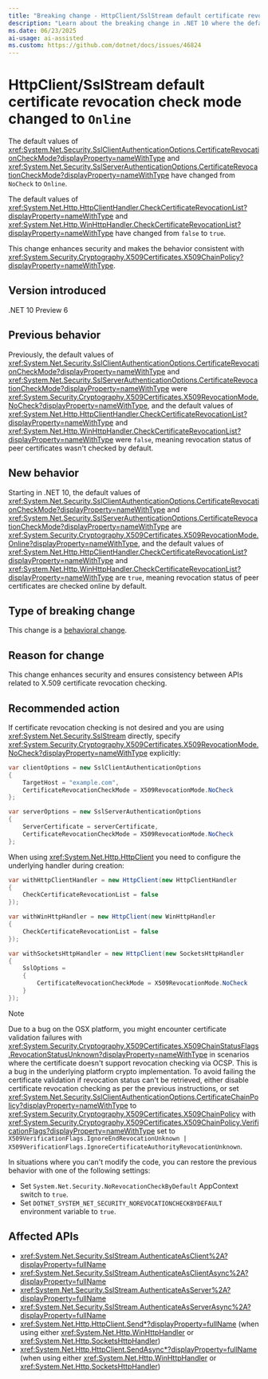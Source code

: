 ```yaml
---
title: "Breaking change - HttpClient/SslStream default certificate revocation check mode changed to Online"
description: "Learn about the breaking change in .NET 10 where the default certificate revocation check mode changed from 'NoCheck' to 'Online'."
ms.date: 06/23/2025
ai-usage: ai-assisted
ms.custom: https://github.com/dotnet/docs/issues/46824
---
```


# HttpClient/SslStream default certificate revocation check mode changed to `Online`

The default values of <xref:System.Net.Security.SslClientAuthenticationOptions.CertificateRevocationCheckMode?displayProperty=nameWithType> and <xref:System.Net.Security.SslServerAuthenticationOptions.CertificateRevocationCheckMode?displayProperty=nameWithType> have changed from `NoCheck` to `Online`.

The default values of <xref:System.Net.Http.HttpClientHandler.CheckCertificateRevocationList?displayProperty=nameWithType> and <xref:System.Net.Http.WinHttpHandler.CheckCertificateRevocationList?displayProperty=nameWithType> have changed from `false` to `true`.

This change enhances security and makes the behavior consistent with <xref:System.Security.Cryptography.X509Certificates.X509ChainPolicy?displayProperty=nameWithType>.

## Version introduced

.NET 10 Preview 6

## Previous behavior

Previously, the default values of <xref:System.Net.Security.SslClientAuthenticationOptions.CertificateRevocationCheckMode?displayProperty=nameWithType> and <xref:System.Net.Security.SslServerAuthenticationOptions.CertificateRevocationCheckMode?displayProperty=nameWithType> were <xref:System.Security.Cryptography.X509Certificates.X509RevocationMode.NoCheck?displayProperty=nameWithType>, and the default values of <xref:System.Net.Http.HttpClientHandler.CheckCertificateRevocationList?displayProperty=nameWithType> and <xref:System.Net.Http.WinHttpHandler.CheckCertificateRevocationList?displayProperty=nameWithType> were `false`, meaning revocation status of peer certificates wasn't checked by default.

## New behavior

Starting in .NET 10, the default values of <xref:System.Net.Security.SslClientAuthenticationOptions.CertificateRevocationCheckMode?displayProperty=nameWithType> and <xref:System.Net.Security.SslServerAuthenticationOptions.CertificateRevocationCheckMode?displayProperty=nameWithType> are <xref:System.Security.Cryptography.X509Certificates.X509RevocationMode.Online?displayProperty=nameWithType>, and the default values of <xref:System.Net.Http.HttpClientHandler.CheckCertificateRevocationList?displayProperty=nameWithType> and <xref:System.Net.Http.WinHttpHandler.CheckCertificateRevocationList?displayProperty=nameWithType> are `true`, meaning revocation status of peer certificates are checked online by default.

## Type of breaking change

This change is a [behavioral change](../../categories.md#behavioral-change).

## Reason for change

This change enhances security and ensures consistency between APIs related to X.509 certificate revocation checking.

## Recommended action

If certificate revocation checking is not desired and you are using <xref:System.Net.Security.SslStream> directly, specify <xref:System.Security.Cryptography.X509Certificates.X509RevocationMode.NoCheck?displayProperty=nameWithType> explicitly:

```csharp
var clientOptions = new SslClientAuthenticationOptions
{
    TargetHost = "example.com",
    CertificateRevocationCheckMode = X509RevocationMode.NoCheck
};

var serverOptions = new SslServerAuthenticationOptions
{
    ServerCertificate = serverCertificate,
    CertificateRevocationCheckMode = X509RevocationMode.NoCheck
};
```

When using <xref:System.Net.Http.HttpClient> you need to configure the underlying handler during creation:

```csharp
var withHttpClientHandler = new HttpClient(new HttpClientHandler
{
    CheckCertificateRevocationList = false
});

var withWinHttpHandler = new HttpClient(new WinHttpHandler
{
    CheckCertificateRevocationList = false
});

var withSocketsHttpHandler = new HttpClient(new SocketsHttpHandler
{
    SslOptions =
    {
        CertificateRevocationCheckMode = X509RevocationMode.NoCheck
    }
});
```

> [!NOTE]
> Due to a bug on the OSX platform, you might encounter certificate validation failures with <xref:System.Security.Cryptography.X509Certificates.X509ChainStatusFlags.RevocationStatusUnknown?displayProperty=nameWithType> in scenarios where the certificate doesn't support revocation checking via OCSP. This is a bug in the underlying platform crypto implementation. To avoid failing the certificate validation if revocation status can't be retrieved, either disable certificate revocation checking as per the previous instructions, or set <xref:System.Net.Security.SslClientAuthenticationOptions.CertificateChainPolicy?displayProperty=nameWithType> to <xref:System.Security.Cryptography.X509Certificates.X509ChainPolicy> with <xref:System.Security.Cryptography.X509Certificates.X509ChainPolicy.VerificationFlags?displayProperty=nameWithType> set to `X509VerificationFlags.IgnoreEndRevocationUnknown | X509VerificationFlags.IgnoreCertificateAuthorityRevocationUnknown`.

In situations where you can't modify the code, you can restore the previous behavior with one of the following settings:

- Set `System.Net.Security.NoRevocationCheckByDefault` AppContext switch to `true`.
- Set `DOTNET_SYSTEM_NET_SECURITY_NOREVOCATIONCHECKBYDEFAULT` environment variable to `true`.

## Affected APIs

- <xref:System.Net.Security.SslStream.AuthenticateAsClient%2A?displayProperty=fullName>
- <xref:System.Net.Security.SslStream.AuthenticateAsClientAsync%2A?displayProperty=fullName>
- <xref:System.Net.Security.SslStream.AuthenticateAsServer%2A?displayProperty=fullName>
- <xref:System.Net.Security.SslStream.AuthenticateAsServerAsync%2A?displayProperty=fullName>
- <xref:System.Net.Http.HttpClient.Send*?displayProperty=fullName> (when using either <xref:System.Net.Http.WinHttpHandler> or <xref:System.Net.Http.SocketsHttpHandler>)
- <xref:System.Net.Http.HttpClient.SendAsync*?displayProperty=fullName> (when using either <xref:System.Net.Http.WinHttpHandler> or <xref:System.Net.Http.SocketsHttpHandler>)
